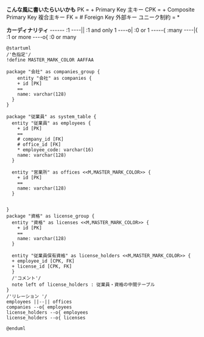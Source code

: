 **こんな風に書いたらいいかも**
PK = \+ Primary Key 主キー
CPK = \+ Composite Primary Key 複合主キー
FK = \# Foreign Key 外部キー
ユニーク制約 = \*

**カーディナリティ**
------ :1
----|| :1 and only 1
----o| :0 or 1
-----{ :many
----|{ :1 or more
----o{ :0 or many

```puml
@startuml
/'色指定'/
!define MASTER_MARK_COLOR AAFFAA

package "会社" as companies_group {
    entity "会社" as companies {
    + id [PK]
    ==
    name: varchar(128)
  }
}

package "従業員" as system_table {
  entity "従業員" as employees {
    + id [PK]
    ==
    # company_id [FK]
    # office_id [FK]
    * employee_code: varchar(16)
    name: varchar(128)
  }

  entity "営業所" as offices <<M,MASTER_MARK_COLOR>> {
    + id [PK]
    ==
    name: varchar(128)
  }


}
package "資格" as license_group {
  entity "資格" as licenses <<M,MASTER_MARK_COLOR>> {
    + id [PK]
    ==
    name: varchar(128)
  }

  entity "従業員保有資格" as license_holders <<M,MASTER_MARK_COLOR>> {
  + employee_id [CPK, FK]
  + license_id [CPK, FK]
  }
  /'コメント'/
  note left of license_holders : 従業員・資格の中間テーブル
}
/'リレーション '/
employees ||--|| offices
companies --o{ employees
license_holders --o{ employees
license_holders --o{ licenses

@enduml
```
